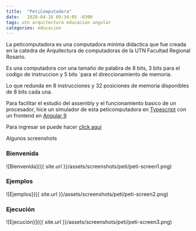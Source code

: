 ```yaml
---
title:  "PetiComputadora"
date:   2020-04-16 09:34:05 -0300
tags: utn arquitectura educacion angular
categories: educacion
---
```

La peticomputadora es una computadora minima didactica que fue creada en la catedra de Arquitectura de computadoras de la UTN Facultad Regional Rosario.

Es una computadora con una tamaño de palabra de 8 bits, 3 bits para el codigo de instruccion y 5 bits ´para el direccionamiento de memoria.

Lo que redunda en 8 instrucciones y 32 posiciones de memoria disponibles de 8 bits cada una.

Para facilitar el estudio del assembly y el funcionamiento basico de un procesador, hice un simulador de esta peticomputadora en [Typescript](https://www.typescriptlang.org/) con un frontend en [Angular 9](https://www.angular.io)

Para ingresar se puede hacer [click aqui](https://aotaduy.github.io/peticomputadora/)

Algunos screenshots
### Bienvenida
![Bienvenida]({{ site.url }}/assets/screenshots/peti/peti-screen1.png)
### Ejemplos
![Ejemplos]({{ site.url }}/assets/screenshots/peti/peti-screen2.png)
### Ejecución
 ![Ejecución}]({{ site.url }}/assets/screenshots/peti/peti-screen3.png)

